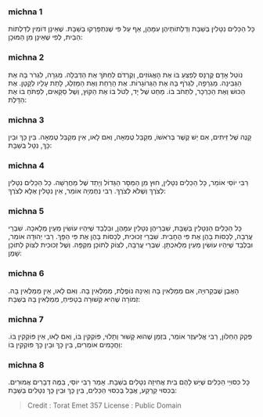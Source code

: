 
### michna 1
כָּל הַכֵּלִים נִטָּלִין בְּשַׁבָּת וְדַלְתוֹתֵיהֶן עִמָּהֶן, אַף עַל פִּי שֶׁנִּתְפָּרְקוּ בְשַׁבָּת. שֶׁאֵינָן דּוֹמִין לְדַלְתוֹת הַבַּיִת, לְפִי שֶׁאֵינָן מִן הַמּוּכָן:

### michna 2
נוֹטֵל אָדָם קֻרְנָס לְפַצֵּעַ בּוֹ אֶת הָאֱגוֹזִים, וְקֻרְדֹּם לַחְתֹּךְ אֶת הַדְּבֵלָה. מְגֵרָה, לִגְרֹר בָּהּ אֶת הַגְּבִינָה. מַגְרֵפָה, לִגְרֹף בָּהּ אֶת הַגְּרוֹגָרוֹת. אֶת הָרַחַת וְאֶת הַמַּזְלֵג, לָתֵת עָלָיו לְקָטָן. אֶת הַכּוּשׁ וְאֶת הַכַּרְכָּר, לִתְחֹב בּוֹ. מַחַט שֶׁל יָד, לִטֹּל בּוֹ אֶת הַקּוֹץ, וְשֶׁל סַקָּאִים, לִפְתֹּחַ בּוֹ אֶת הַדָּלֶת:

### michna 3
קָנֶה שֶׁל זֵיתִים, אִם יֵשׁ קֶשֶׁר בְּרֹאשׁוֹ, מְקַבֵּל טֻמְאָה, וְאִם לָאו, אֵין מְקַבֵּל טֻמְאָה. בֵּין כָּךְ וּבֵין כָּךְ, נִטָּל בְּשַׁבָּת:

### michna 4
רַבִּי יוֹסֵי אוֹמֵר, כָּל הַכֵּלִים נִטָּלִין, חוּץ מִן הַמַּסָּר הַגָּדוֹל וְיָתֵד שֶׁל מַחֲרֵשָׁה. כָּל הַכֵּלִים נִטָּלִין לְצֹרֶךְ וְשֶׁלֹּא לְצֹרֶךְ. רַבִּי נְחֶמְיָה אוֹמֵר, אֵין נִטָּלִין אֶלָּא לְצֹרֶךְ:

### michna 5
כָּל הַכֵּלִים הַנִּטָּלִין בְּשַׁבָּת, שִׁבְרֵיהֶן נִטָּלִין עִמָּהֶן, וּבִלְבַד שֶׁיִּהְיוּ עוֹשִׂין מֵעֵין מְלָאכָה. שִׁבְרֵי עֲרֵבָה, לְכַסּוֹת בָּהֶן אֶת פִּי הֶחָבִית. שִׁבְרֵי זְכוּכִית, לְכַסּוֹת בָּהֶן אֶת פִּי הַפָּךְ. רַבִּי יְהוּדָה אוֹמֵר, וּבִלְבַד שֶׁיִּהְיוּ עוֹשִׂין מֵעֵין מְלַאכְתָּן. שִׁבְרֵי עֲרֵבָה, לִצּוֹק לְתוֹכָן מִקְפָּה. וְשֶׁל זְכוּכִית לִצּוֹק לְתוֹכָן שָׁמֶן:

### michna 6
הָאֶבֶן שֶׁבְּקֵרוּיָה, אִם מְמַלְּאִין בָּהּ וְאֵינָהּ נוֹפֶלֶת, מְמַלְּאִין בָּהּ. וְאִם לָאו, אֵין מְמַלְּאִין בָּהּ. זְמוֹרָה שֶׁהִיא קְשׁוּרָה בְטָפִיחַ, מְמַלְּאִין בָּהּ בְּשַׁבָּת:

### michna 7
פְּקַק הַחַלּוֹן, רַבִּי אֱלִיעֶזֶר אוֹמֵר, בִּזְמַן שֶׁהוּא קָשׁוּר וְתָלוּי, פּוֹקְקִין בּוֹ, וְאִם לָאו, אֵין פּוֹקְקִין בּוֹ. וַחֲכָמִים אוֹמְרִים, בֵּין כָּךְ וּבֵין כָּךְ פּוֹקְקִין בּוֹ:

### michna 8
כָּל כִּסּוּיֵי הַכֵּלִים שֶׁיֵּשׁ לָהֶם בֵּית אֲחִיזָה נִטָּלִים בְּשַׁבָּת. אָמַר רַבִּי יוֹסֵי, בַּמֶּה דְבָרִים אֲמוּרִים. בְּכִסּוּי קַרְקַע, אֲבָל בְּכִסּוּי הַכֵּלִים, בֵּין כָּךְ וּבֵין כָּךְ נִטָּלִים בְּשַׁבָּת:

>Credit : Torat Emet 357
>License : Public Domain 